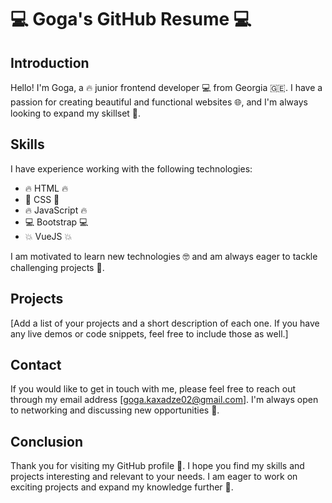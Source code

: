 
# 💻 Goga's GitHub Resume 💻

## Introduction

Hello! I'm Goga, a 🔥 junior frontend developer 💻 from Georgia 🇬🇪. I have a passion for creating beautiful and functional websites 🌐, and I'm always looking to expand my skillset 💪.

## Skills

I have experience working with the following technologies:

-   🔥 HTML 🔥
-   💅 CSS 💅
-   🔥 JavaScript 🔥
-   💻 Bootstrap 💻
-   💥 VueJS 💥

I am motivated to learn new technologies 🤓 and am always eager to tackle challenging projects 💪.

## Projects

[Add a list of your projects and a short description of each one. If you have any live demos or code snippets, feel free to include those as well.]

## Contact

If you would like to get in touch with me, please feel free to reach out through my email address [goga.kaxadze02@gmail.com]. I'm always open to networking and discussing new opportunities 🤝.

## Conclusion

Thank you for visiting my GitHub profile 🙏. I hope you find my skills and projects interesting and relevant to your needs. I am eager to work on exciting projects and expand my knowledge further 🚀.
